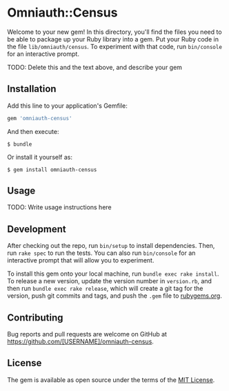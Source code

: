 # Omniauth::Census

Welcome to your new gem! In this directory, you'll find the files you need to be able to package up your Ruby library into a gem. Put your Ruby code in the file `lib/omniauth/census`. To experiment with that code, run `bin/console` for an interactive prompt.

TODO: Delete this and the text above, and describe your gem

## Installation

Add this line to your application's Gemfile:

```ruby
gem 'omniauth-census'
```

And then execute:

    $ bundle

Or install it yourself as:

    $ gem install omniauth-census

## Usage

TODO: Write usage instructions here

## Development

After checking out the repo, run `bin/setup` to install dependencies. Then, run `rake spec` to run the tests. You can also run `bin/console` for an interactive prompt that will allow you to experiment.

To install this gem onto your local machine, run `bundle exec rake install`. To release a new version, update the version number in `version.rb`, and then run `bundle exec rake release`, which will create a git tag for the version, push git commits and tags, and push the `.gem` file to [rubygems.org](https://rubygems.org).

## Contributing

Bug reports and pull requests are welcome on GitHub at https://github.com/[USERNAME]/omniauth-census.


## License

The gem is available as open source under the terms of the [MIT License](http://opensource.org/licenses/MIT).

